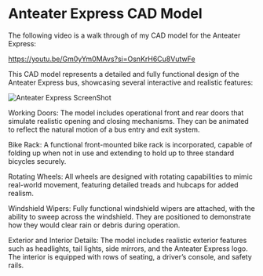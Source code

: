 # Anteater Express CAD Model

The following video is a walk through of my CAD model for the Anteater Express:

https://youtu.be/Gm0yYm0MAvs?si=OsnKrH6Cu8VutwFe

This CAD model represents a detailed and fully functional design of the Anteater Express bus, showcasing several interactive and realistic features:

![Anteater Express ScreenShot](https://github.com/user-attachments/assets/0ef57be4-30ef-4f89-8293-492050ae287e)

Working Doors: The model includes operational front and rear doors that simulate realistic opening and closing mechanisms. They can be animated to reflect the natural motion of a bus entry and exit system.

Bike Rack: A functional front-mounted bike rack is incorporated, capable of folding up when not in use and extending to hold up to three standard bicycles securely.

Rotating Wheels: All wheels are designed with rotating capabilities to mimic real-world movement, featuring detailed treads and hubcaps for added realism.

Windshield Wipers: Fully functional windshield wipers are attached, with the ability to sweep across the windshield. They are positioned to demonstrate how they would clear rain or debris during operation.

Exterior and Interior Details: The model includes realistic exterior features such as headlights, tail lights, side mirrors, and the Anteater Express logo. The interior is equipped with rows of seating, a driver’s console, and safety rails.

